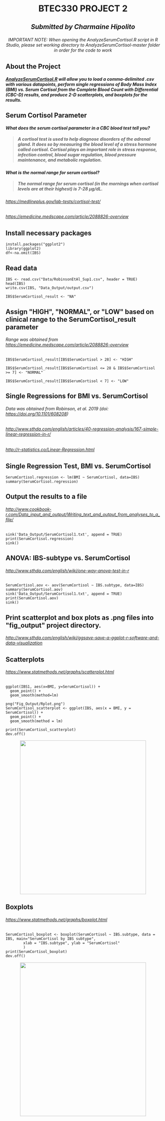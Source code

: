 # <p align="center"> **BTEC330 PROJECT 2** </p>

## <p align="center"> *Submitted by Charmaine Hipolito* </p>

###### <p align="center"> IMPORTANT NOTE: When opening the AnalyzeSerumCortisol.R script in R Studio, please set working directory to AnalyzeSerumCortisol-master folder in order for the code to work </p>

## About the Project
##### [AnalyzeSerumCortisol.R](https://github.com/chipoli1/AnalyzeSerumCortisol/blob/master/Scripts/AnalyzeSerumCortisol.R) will allow you to load a comma-delimited .csv with various datapoints, perform single regressions of Body Mass Index (BMI) vs. Serum Cortisol from the Complete Blood Count with Differential (CBC-D) results, and produce 2-D scatterplots, and boxplots for the results.

## Serum Cortisol Parameter  
#### *What does the serum cortisol parameter in a CBC blood test tell you?*
> ##### A cortisol test is used to help diagnose disorders of the adrenal gland. It does so by measuring the blood level of a stress hormone called cortisol. Cortisol plays an important role in stress response, infection control, blood sugar regulation, blood pressure maintenance, and metabolic regulation.

#### *What is the normal range for serum cortisol?*  
> ##### The normal range for serum cortisol (in the mornings when cortisol levels are at their highest) is 7-28 μg/dL.

###### https://medlineplus.gov/lab-tests/cortisol-test/
###### https://emedicine.medscape.com/article/2088826-overview


## Install necessary packages
```
install.packages("ggplot2")
library(ggplot2)
df<-na.omit(IBS)
```

## Read data
```
IBS <- read.csv("Data/RobinsonEtAl_Sup1.csv", header = TRUE)
head(IBS)
write.csv(IBS, "Data_Output/output.csv")

IBS$SerumCortisol_result <- "NA"
```

## Assign "HIGH", "NORMAL", or "LOW" based on clinical range to the SerumCortisol_result parameter
###### Range was obtained from https://emedicine.medscape.com/article/2088826-overview

```
IBS$SerumCortisol_result[IBS$SerumCortisol > 28] <- "HIGH"

IBS$SerumCortisol_result[IBS$SerumCortisol <= 28 & IBS$SerumCortisol >= 7] <- "NORMAL"

IBS$SerumCortisol_result[IBS$SerumCortisol < 7] <- "LOW"
```

##  Single Regressions for BMI vs. SerumCortisol
###### Data was obtained from Robinson, et al. 2019 (doi: https://doi.org/10.1101/608208)
###### http://www.sthda.com/english/articles/40-regression-analysis/167-simple-linear-regression-in-r/
###### http://r-statistics.co/Linear-Regression.html

## Single Regression Test, BMI vs. SerumCortisol
```
SerumCortisol.regression <- lm(BMI ~ SerumCortisol, data=IBS)
summary(SerumCortisol.regression)
```

## Output the results to a file
###### http://www.cookbook-r.com/Data_input_and_output/Writing_text_and_output_from_analyses_to_a_file/
```
sink('Data_Output/SerumCortisol1.txt', append = TRUE)
print(SerumCortisol.regression)
sink()
```


## ANOVA: IBS-subtype vs. SerumCortisol 
###### http://www.sthda.com/english/wiki/one-way-anova-test-in-r
```
SerumCortisol.aov <- aov(SerumCortisol ~ IBS.subtype, data=IBS)
summary(SerumCortisol.aov)
sink('Data_Output/SerumCortisol1.txt', append = TRUE)
print(SerumCortisol.aov)
sink()
```

## Print scatterplot and box plots as .png files into "fig_output" project directory.
###### http://www.sthda.com/english/wiki/ggsave-save-a-ggplot-r-software-and-data-visualization

## Scatterplots
###### https://www.statmethods.net/graphs/scatterplot.html
```
ggplot(IBS1, aes(x=BMI, y=SerumCortisol)) +
  geom_point() +    
  geom_smooth(method=lm) 
```
```
png("Fig_Output/Rplot.png")
SerumCortisol_scatterplot <- ggplot(IBS, aes(x = BMI, y = SerumCortisol)) +
  geom_point() +
  geom_smooth(method = lm)

print(SerumCortisol_scatterplot)
dev.off()
```
<p align="center">
  <img width="410" height="500" src="../master/Images/Rplot02.png">
</p>
  

## Boxplots
###### https://www.statmethods.net/graphs/boxplot.html
```
SerumCortisol_boxplot <- boxplot(SerumCortisol ~ IBS.subtype, data = IBS, main="SerumCortisol by IBS subtype",
        xlab = "IBS.subtype", ylab = "SerumCortisol"
        )
print(SerumCortisol_boxplot)
dev.off()
```
<p align="center">
  <img width="410" height="500" src="../master/Images/Boxplot2.png">
</p>


